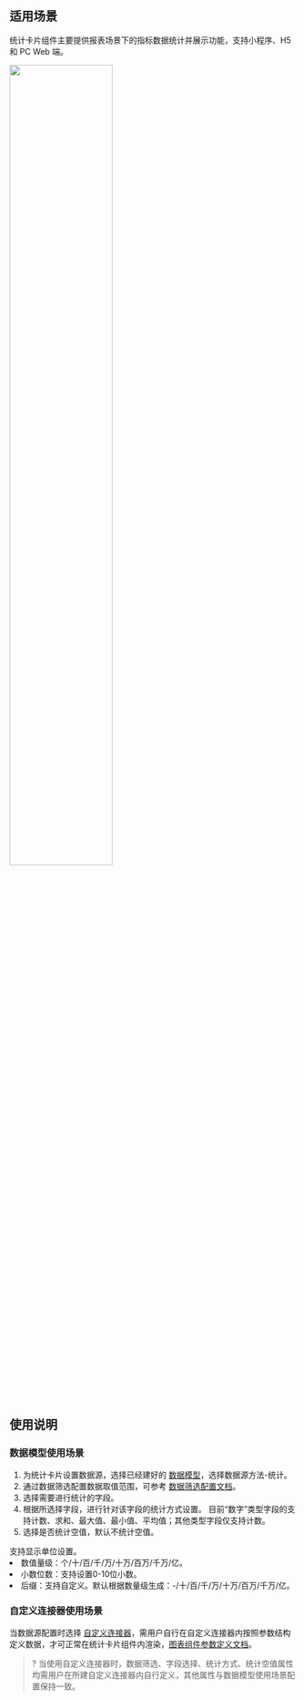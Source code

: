 


## 适用场景
统计卡片组件主要提供报表场景下的指标数据统计并展示功能，支持小程序、H5 和 PC Web 端。

<img src="https://qcloudimg.tencent-cloud.cn/raw/6ac75a333be3162b6b0dc7850ccbcf3d.png" width="60%"></img>

## 使用说明
### 数据模型使用场景

1. 为统计卡片设置数据源，选择已经建好的 [数据模型](https://cloud.tencent.com/document/product/1301/68452)，选择数据源方法-统计。
1. 通过数据筛选配置数据取值范围，可参考 [数据筛选配置文档](https://cloud.tencent.com/document/product/1301)。
1. 选择需要进行统计的字段。
1. 根据所选择字段，进行针对该字段的统计方式设置。
目前“数字”类型字段的支持计数、求和、最大值、最小值、平均值；其他类型字段仅支持计数。
1. 选择是否统计空值，默认不统计空值。



<dx-alert infotype="explain" title="">
支持显示单位设置。
<li>数值量级：个/十/百/千/万/十万/百万/千万/亿。</li>
<li>小数位数：支持设置0-10位小数。</li>
<li>后缀：支持自定义。默认根据数量级生成：-/十/百/千/万/十万/百万/千万/亿。</li>
</dx-alert>




### 自定义连接器使用场景
当数据源配置时选择 [自定义连接器](https://cloud.tencent.com/document/product/1301/68457)，需用户自行在自定义连接器内按照参数结构定义数据，才可正常在统计卡片组件内渲染，[图表组件参数定义文档](https://cloud.tencent.com/document/product/1301)。

>? 当使用自定义连接器时，数据筛选、字段选择、统计方式、统计空值属性均需用户在所建自定义连接器内自行定义，其他属性与数据模型使用场景配置保持一致。
